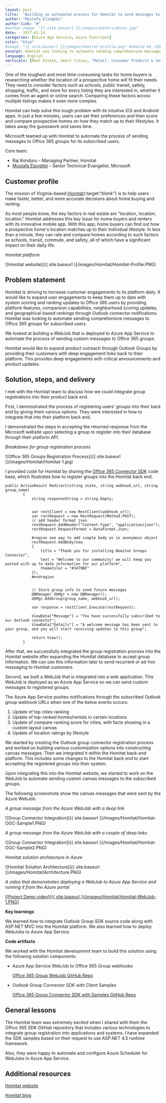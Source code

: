 ```yaml
---
layout: post
title:  "Building an automated process for Homitat to send messages to Office 365 groups"
author: "Mostafa Elzoghbi"
author-link: "#"
#author-image: "{{ site.baseurl }}/images/authors/photo.jpg"
date:   2017-01-24
categories: [Azure App Service, Azure Functions]
color: "blue"
#image: "{{ site.baseurl }}/images/homitat-profile.png" #should be ~350px tall
excerpt: Homitat was looking to automate sending comprehensive messages to Office 365 groups for subscribed users of its location-rating app for home buyers and renters. Microsoft helped integrate the group registration process into the Homitat website.
language: English
verticals: [Real Estate, Smart Cities, "Retail, Consumer Products & Services"]
---
```



One of the toughest and most time-consuming tasks for home buyers is researching whether the location of a prospective home will fit their needs. They need to consider factors such as schools, public transit, safety, shopping, traffic, and more for every listing they are interested in, whether it comes from an agent or online search. Comparing these factors across multiple listings makes it even more complex. 

Homitat can help solve this tough problem with its intuitive iOS and Android apps. In just a few minutes, users can set their preferences and then score and compare prospective homes on how they match up to their lifestyles. It takes away the guesswork and saves time.

Microsoft teamed up with Homitat to automate the process of sending messages to Office 365 groups for its subscribed users. 

Core team:

* Raj Konduru – Managing Partner, Homitat
* [Mostafa Elzoghbi](http://www.twitter.com/mostafaelzoghbi) – Senior Technical Evangelist, Microsoft
 
## Customer profile ##

The mission of Virginia-based [Homitat](http://www.homitat.com){:target:“_blank”_} is to help users make faster, better, and more accurate decisions about home buying and renting. 

As most people know, the key factors in real estate are "location, location, location." Homitat addresses this key issue for home buyers and renters with its innovative mobile app. With this app, home buyers can find out how a prospective home's location matches up to their individual lifestyle. In less than a minute, they can rate and compare homes according to such factors as schools, transit, commute, and safety, all of which have a significant impact on their daily life.

*Homitat platform*

![Homitat website]({{ site.baseurl }}/images/Homitat/Homitat-Profile.PNG)


## Problem statement ##

Homitat is striving to increase customer engagements to its platform daily. It would like to expand user engagements to keep them up to date with system scoring and ranking updates to Office 365 users by providing platform features, comparison capabilities, neighborhood scoring updates, and geographical-based rankings through Outlook connector notifications. Homitat was looking to automate sending comprehensive messages to Office 365 groups for subscribed users.

We looked at building a WebJob that is deployed to Azure App Service to automate the process of sending custom messages to Office 365 groups.

Homitat would like to expand product outreach through Outlook Groups by providing their customers with deep engagement links back to their platform. This provides deep engagements with critical announcements and product updates.
 
## Solution, steps, and delivery ##

I met with the Homitat team to discuss how we could integrate group registrations into their product back end. 

First, I demonstrated the process of registering users' groups into their back end by giving them various options. They were interested in how to integrate that into their platform back end. 

I demonstrated the steps in accepting the returned response from the Microsoft website upon selecting a group to register into their database through their platform API.

*Breakdown for group registration process*

![Office 365 Groups Registration Process]({{ site.baseurl }}/images/Homitat/Homitat-1.jpg)


I provided code for Homitat by sharing the [Office 365 Connector SDK](https://github.com/melzoghbi/OutlookConnectorSDK) code base, 
which illustrates how to register groups into the Homitat back end.

~~~~~
public ActionResult Redirect(string state, string webhook_url, string group_name)
        {
            string responseString = string.Empty;


            var restClient = new RestClient(webhook_url);
            var restRequest = new RestRequest(Method.POST);
            // add header format json
            restRequest.AddHeader("Content-Type", "application/json");
            restRequest.RequestFormat = DataFormat.Json;

            #region one way to add simple body as in anonymous object
            restRequest.AddBody(new
            {
                title = "Thank you for installing Homitat Groups Connector",
                text = "Welcome to our community! we will keep you posted with up to date information for our platform",
                themeColor = "#3479BF"
            });
            #endregion
                    

            // Store group info to send future messages
            DBManager dbMgr = new DBManager();
            dbMgr.AddGroup(group_name, webhook_url);

            var response = restClient.Execute(restRequest);

            ViewData["Message"] = "You have successfully subscribed to our Outlook connector";
            ViewData["Details"] = "A welcome message has been sent to your group, and you will start receiving updates to this group";

            return View();
        }
~~~~~

After that, we successfully integrated the group registration process into the Homitat website after expanding the Homitat database to accept group information. We can use this information later to send recurrent or ad-hoc messaging to Homitat customers.

Second, we built a WebJob that is integrated into a web application. This WebJob is deployed as an Azure App Service so we can send custom messages to registered groups.

The Azure App Service pushes notifications through the subscribed Outlook group webhook URLs when one of the below events occurs:

1. Update of top cities ranking
2. Update of top-ranked homes/rentals in certain locations
3. Update of compare-ranking score for cities, with facts showing in a custom layout canvas
4. Update of location ratings by lifestyle

We started by creating the Outlook group connector registration process and worked on building various customization options into constructing canvas messages. Then we integrated it within the Homitat back-end platform. This includes some changes to the Homitat back end to start accepting the registered groups into their system.

Upon integrating this into the Homitat website, we started to work on the WebJob to automate sending custom canvas messages to the subscribed groups.

The following screenshots show the canvas messages that were sent by the Azure WebJob.

*A group message from the Azure WebJob with a deep link*

![Group Connector Integration]({{ site.baseurl }}/images/Homitat/Homitat-OGC-Sample1.PNG)


*A group message from the Azure WebJob with a couple of deep links*

![Group Connector Integration]({{ site.baseurl }}/images/Homitat/Homitat-OGC-Sample2.PNG)


*Homitat solution architecture in Azure*

![Homitat Solution Architecture]({{ site.baseurl }}/images/Homitat/Architecture.PNG)


*A video that demonstrates deploying a WebJob to Azure App Service and running it from the Azure portal*

[![Project Demo video]({{ site.baseurl }}/images/Homitat/Homitat-WebJob-1.PNG)](https://www.youtube.com/watch?v=s5sNDyrGCPw "Homitat Demo")


**Key learnings**

We learned how to integrate Outlook Group SDK source code along with ASP.NET MVC into the Homitat platform. We also learned how to deploy WebJobs to Azure App Service.
 
**Code artifacts**

We worked with the Homitat development team to build this solution using the following solution components:

- Azure App Service WebJob to Office 365 Group webhooks

  [Office 365 Group WebJob GitHub Repo](https://github.com/melzoghbi/GroupWebJob) 

- Outlook Group Connector SDK with Client Samples

  [Office 365 Group Connector SDK with Samples GitHub Repo](https://github.com/melzoghbi/OutlookConnectorSDK)

## General lessons ##

The Homitat team was extremely excited when I shared with them the Office 365 SDK GitHub repository that includes various technologies to integrate group registration into applications and systems. I have expanded the SDK samples based on their request to use ASP.NET 4.5 runtime framework.

Also, they were happy to automate and configure Azure Scheduler for WebJobs in Azure App Service.

## Additional resources ##

[Homitat website](http://www.homitat.com)

[Homitat blog](http://www.homitat.com/blogs.html)
